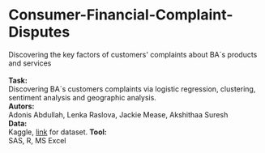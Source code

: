 # Consumer-Financial-Complaint-Disputes
Discovering the key factors of customers' complaints about BA´s products and services <br>
<br>
**Task:** <br>
Discovering BA´s customers complaints via logistic regression, clustering, sentiment analysis and geographic analysis. <br>
**Autors:** <br>
Adonis Abdullah, Lenka Raslova, Jackie Mease, Akshithaa Suresh <br>
**Data:** <br>
Kaggle, [link](https://www.kaggle.com/datasets/kaggle/us-consumer-finance-complaints) for dataset.
**Tool:** <br>
SAS, R, MS Excel <br>
